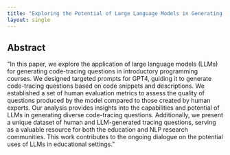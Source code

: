 ```yaml
---
title: "Exploring the Potential of Large Language Models in Generating Code-Tracing Questions for Introductory Programming Courses"
layout: single
---
```


## Abstract
"In this paper, we explore the application of large language models (LLMs) for generating code-tracing questions in introductory programming courses. We designed targeted prompts for GPT4, guiding it to generate code-tracing questions based on code snippets and descriptions. We established a set of human evaluation metrics to assess the quality of questions produced by the model compared to those created by human experts. Our analysis provides insights into the capabilities and potential of LLMs in generating diverse code-tracing questions. Additionally, we present a unique dataset of human and LLM-generated tracing questions, serving as a valuable resource for both the education and NLP research communities. This work contributes to the ongoing dialogue on the potential uses of LLMs in educational settings."

